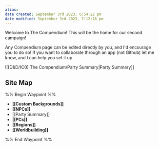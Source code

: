 ```yaml
---
alias: 
date created: September 3rd 2023, 6:54:22 pm
date modified: September 3rd 2023, 7:12:16 pm
---
```


Welcome to The Compendium! This will be the home for our second campaign!

Any Compendium page can be edited directly by you, and I'd encourage you to do so! If you want to collaborate through an app (not Github) let me know, and I can help you set it up.

![[D&D/(C0) The Compendium/Party Summary|Party Summary]]

## Site Map
%% Begin Waypoint %%
- **[[Custom Backgrounds]]**
- **[[NPCs]]**
- [[Party Summary]]
- **[[PCs]]**
- **[[Regions]]**
- **[[Worldbuilding]]**

%% End Waypoint %%
